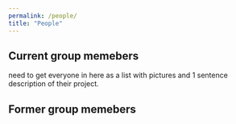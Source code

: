 ```yaml
---
permalink: /people/
title: "People"
---
```




## Current group memebers

need to get everyone in here as a list with pictures and 1 sentence description of their project.

## Former group memebers

